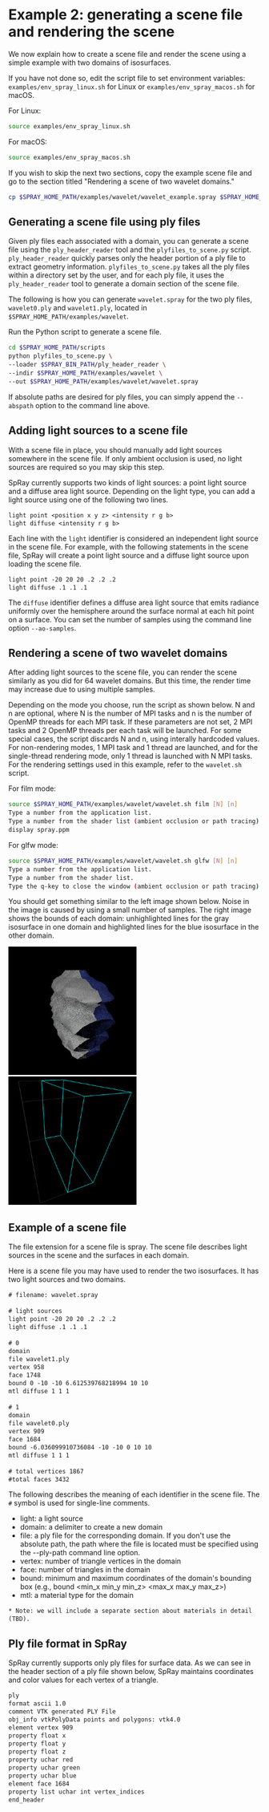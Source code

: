 # Example 2: generating a scene file and rendering the scene

We now explain how to create a scene file and render the scene using a simple example with two domains of isosurfaces.

If you have not done so, edit the script file to set environment variables: `examples/env_spray_linux.sh` for Linux or `examples/env_spray_macos.sh` for macOS.

For Linux:
```bash
source examples/env_spray_linux.sh
```

For macOS:
```bash
source examples/env_spray_macos.sh
```

If you wish to skip the next two sections, copy the example scene file and go to the section titled "Rendering a scene of two wavelet domains."

```bash
cp $SPRAY_HOME_PATH/examples/wavelet/wavelet_example.spray $SPRAY_HOME_PATH/examples/wavelet/wavelet.spray
```

## Generating a scene file using ply files

Given ply files each associated with a domain, you can generate a scene file using the `ply_header_reader` tool and the `plyfiles_to_scene.py` script. `ply_header_reader` quickly parses only the header portion of a ply file to extract geometry information. `plyfiles_to_scene.py` takes all the ply files within a directory set by the user, and for each ply file, it uses the `ply_header_reader` tool to generate a domain section of the scene file.

The following is how you can generate `wavelet.spray` for the two ply files, `wavelet0.ply` and `wavelet1.ply`, located in `$SPRAY_HOME_PATH/examples/wavelet`.

Run the Python script to generate a scene file.

```bash
cd $SPRAY_HOME_PATH/scripts
python plyfiles_to_scene.py \
--loader $SPRAY_BIN_PATH/ply_header_reader \
--indir $SPRAY_HOME_PATH/examples/wavelet \
--out $SPRAY_HOME_PATH/examples/wavelet/wavelet.spray
```

If absolute paths are desired for ply files, you can simply append the `--abspath` option to the command line above.

## Adding light sources to a scene file

With a scene file in place, you should manually add light sources somewhere in the scene file. If only ambient occlusion is used, no light sources are required so you may skip this step.

SpRay currently supports two kinds of light sources: a point light source and a diffuse area light source. Depending on the light type, you can add a light source using one of the following two lines.

```
light point <position x y z> <intensity r g b>
light diffuse <intensity r g b>
```

Each line with the `light` identifier is considered an independent light source in the scene file. For example, with the following statements in the scene file, SpRay will create a point light source and a diffuse light source upon loading the scene file.

```
light point -20 20 20 .2 .2 .2  
light diffuse .1 .1 .1
```

The `diffuse` identifier defines a diffuse area light source that emits radiance uniformly over the hemisphere around the surface normal at each hit point on a surface. You can set the number of samples using the command line option `--ao-samples`.

## Rendering a scene of two wavelet domains

After adding light sources to the scene file, you can render the scene similarly as you did for 64 wavelet domains. But this time, the render time may increase due to using multiple samples.

Depending on the mode you choose, run the script as shown below. N and n are optional, where N is the number of MPI tasks and n is the number of OpenMP threads for each MPI task. If these parameters are not set, 2 MPI tasks and 2 OpenMP threads per each task will be launched. For some special cases, the script discards N and n, using interally hardcoded values. For non-rendering modes, 1 MPI task and 1 thread are launched, and for the single-thread rendering mode, only 1 thread is launched with N MPI tasks. For the rendering settings used in this example, refer to the `wavelet.sh` script.

For film mode:

```bash
source $SPRAY_HOME_PATH/examples/wavelet/wavelet.sh film [N] [n] 
Type a number from the application list.
Type a number from the shader list (ambient occlusion or path tracing).
display spray.ppm
```

For glfw mode:

```bash
source $SPRAY_HOME_PATH/examples/wavelet/wavelet.sh glfw [N] [n]
Type a number from the application list.
Type a number from the shader list.
Type the q-key to close the window (ambient occlusion or path tracing).
```

You should get something similar to the left image shown below. Noise in the image is caused by using a small number of samples. The right image shows the bounds of each domain: unhighlighted lines for the gray isosurface in one domain and highlighted lines for the blue isosurface in the other domain.

![wavelet.jpg](assets/img/wavelet.jpg)
![wavelet_partitions.jpg](assets/img/wavelet_partitions.jpg)

## Example of a scene file

The file extension for a scene file is spray. The scene file describes light sources in the scene and the surfaces in each domain.

Here is a scene file you may have used to render the two isosurfaces. It has two light sources and two domains.
```
# filename: wavelet.spray

# light sources
light point -20 20 20 .2 .2 .2  
light diffuse .1 .1 .1

# 0
domain
file wavelet1.ply
vertex 958
face 1748
bound 0 -10 -10 6.612539768218994 10 10
mtl diffuse 1 1 1

# 1
domain
file wavelet0.ply
vertex 909
face 1684
bound -6.036099910736084 -10 -10 0 10 10
mtl diffuse 1 1 1

# total vertices 1867
#total faces 3432
```

The following describes the meaning of each identifier in the scene file. The `#` symbol is used for single-line comments.

* light: a light source
* domain: a delimiter to create a new domain
* file: a ply file for the corresponding domain. If you don't use the absolute path, the path where the file is located must be specified using the --ply-path command line option.
* vertex: number of triangle vertices in the domain
* face: number of triangles in the domain
* bound: minimum and maximum coordinates of the domain's bounding box (e.g., bound <min_x min_y min_z> <max_x max_y max_z>)
* mtl: a material type for the domain

```
* Note: we will include a separate section about materials in detail (TBD).
```

## Ply file format in SpRay

SpRay currently supports only ply files for surface data. As we can see in the  header section of a ply file shown below, SpRay maintains coordinates and color values for each vertex of a triangle.

```
ply
format ascii 1.0
comment VTK generated PLY File
obj_info vtkPolyData points and polygons: vtk4.0
element vertex 909
property float x
property float y
property float z
property uchar red
property uchar green
property uchar blue
element face 1684
property list uchar int vertex_indices
end_header
```
